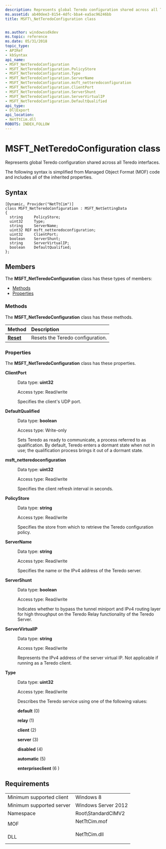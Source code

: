 ```yaml
---
description: Represents global Teredo configuration shared across all Teredo interfaces.
ms.assetid: ab40dee3-8154-4dfc-bba4-ea5ac96246bb
title: MSFT\_NetTeredoConfiguration class


ms.author: windowssdkdev
ms.topic: reference
ms.date: 05/31/2018
topic_type: 
- APIRef
- kbSyntax
api_name: 
- MSFT_NetTeredoConfiguration
- MSFT_NetTeredoConfiguration.PolicyStore
- MSFT_NetTeredoConfiguration.Type
- MSFT_NetTeredoConfiguration.ServerName
- MSFT_NetTeredoConfiguration.msft_netteredoconfiguration
- MSFT_NetTeredoConfiguration.ClientPort
- MSFT_NetTeredoConfiguration.ServerShunt
- MSFT_NetTeredoConfiguration.ServerVirtualIP
- MSFT_NetTeredoConfiguration.DefaultQualified
api_type: 
- DllExport
api_location: 
- NetTtCim.dll
ROBOTS: INDEX,FOLLOW
---
```


# MSFT\_NetTeredoConfiguration class

Represents global Teredo configuration shared across all Teredo interfaces.

The following syntax is simplified from Managed Object Format (MOF) code and includes all of the inherited properties.

## Syntax

``` syntax
[Dynamic, Provider("NetTtCim")]
class MSFT_NetTeredoConfiguration : MSFT_NetSettingData
{
  string     PolicyStore;
  uint32     Type;
  string     ServerName;
  uint32 REF msft_netteredoconfiguration;
  uint32     ClientPort;
  boolean    ServerShunt;
  string     ServerVirtualIP;
  boolean    DefaultQualified;
};
```

## Members

The **MSFT\_NetTeredoConfiguration** class has these types of members:

-   [Methods](#methods)
-   [Properties](#properties)

### Methods

The **MSFT\_NetTeredoConfiguration** class has these methods.



| Method                                             | Description                                 |
|:---------------------------------------------------|:--------------------------------------------|
| [**Reset**](reset-msft-netteredoconfiguration.md) | Resets the Teredo configuration.<br/> |



 

### Properties

The **MSFT\_NetTeredoConfiguration** class has these properties.

<dl> <dt>

**ClientPort**
</dt> <dd> <dl> <dt>

Data type: **uint32**
</dt> <dt>

Access type: Read/write
</dt> </dl>

Specifies the client's UDP port.

</dd> <dt>

**DefaultQualified**
</dt> <dd> <dl> <dt>

Data type: **boolean**
</dt> <dt>

Access type: Write-only
</dt> </dl>

Sets Teredo as ready to communicate, a process referred to as qualification. By default, Teredo enters a dormant state when not in use; the qualification process brings it out of a dormant state.

</dd> <dt>

**msft\_netteredoconfiguration**
</dt> <dd> <dl> <dt>

Data type: **uint32**
</dt> <dt>

Access type: Read/write
</dt> </dl>

Specifies the client refresh interval in seconds.

</dd> <dt>

**PolicyStore**
</dt> <dd> <dl> <dt>

Data type: **string**
</dt> <dt>

Access type: Read/write
</dt> </dl>

Specifies the store from which to retrieve the Teredo configuration policy.

</dd> <dt>

**ServerName**
</dt> <dd> <dl> <dt>

Data type: **string**
</dt> <dt>

Access type: Read/write
</dt> </dl>

Specifies the name or the IPv4 address of the Teredo server.

</dd> <dt>

**ServerShunt**
</dt> <dd> <dl> <dt>

Data type: **boolean**
</dt> <dt>

Access type: Read/write
</dt> </dl>

Indicates whether to bypass the tunnel miniport and IPv4 routing layer for high throughput on the Teredo Relay functionality of the Teredo Server.

</dd> <dt>

**ServerVirtualIP**
</dt> <dd> <dl> <dt>

Data type: **string**
</dt> <dt>

Access type: Read/write
</dt> </dl>

Represents the IPv4 address of the server virtual IP. Not applicable if running as a Teredo client.

</dd> <dt>

**Type**
</dt> <dd> <dl> <dt>

Data type: **uint32**
</dt> <dt>

Access type: Read/write
</dt> </dl>

Describes the Teredo service using one of the following values:

<dl> <dt>

<span id="default_"></span><span id="DEFAULT_"></span>**default** (0)
</dt> <dt>

<span id="relay_"></span><span id="RELAY_"></span>**relay** (1)
</dt> <dt>

<span id="client_"></span><span id="CLIENT_"></span>**client** (2)
</dt> <dt>

<span id="server_"></span><span id="SERVER_"></span>**server** (3)
</dt> <dt>

<span id="disabled_"></span><span id="DISABLED_"></span>**disabled** (4)
</dt> <dt>

<span id="automatic_"></span><span id="AUTOMATIC_"></span>**automatic** (5)
</dt> <dt>

<span id="enterpriseclient_"></span><span id="ENTERPRISECLIENT_"></span>**enterpriseclient** (6 )
</dt> </dl>

</dd> </dl>

## Requirements



|                                     |                                                                                         |
|-------------------------------------|-----------------------------------------------------------------------------------------|
| Minimum supported client<br/> | Windows 8<br/>                                                                    |
| Minimum supported server<br/> | Windows Server 2012<br/>                                                          |
| Namespace<br/>                | Root\\StandardCIMV2<br/>                                                          |
| MOF<br/>                      | <dl> <dt>NetTtCim.mof</dt> </dl> |
| DLL<br/>                      | <dl> <dt>NetTtCim.dll</dt> </dl> |



 

 




